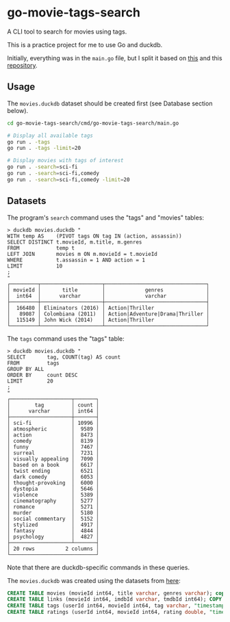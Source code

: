 # go-movie-tags-search

A CLI tool to search for movies using tags.

This is a practice project for me to use Go and duckdb.

Initially, everything was in the `main.go` file, but I split it based on [this](https://go.dev/doc/modules/layout) and this [repository](https://github.com/golang-standards/project-layout).

## Usage

The `movies.duckdb` dataset should be created first (see Database section below).

```sh
cd go-movie-tags-search/cmd/go-movie-tags-search/main.go

# Display all available tags
go run . -tags
go run . -tags -limit=20

# Display movies with tags of interest
go run . -search=sci-fi
go run . -search=sci-fi,comedy
go run . -search=sci-fi,comedy -limit=20
```

## Datasets

The program's `search` command uses the "tags" and "movies" tables:

```
> duckdb movies.duckdb "
WITH temp AS    (PIVOT tags ON tag IN (action, assassin))
SELECT DISTINCT t.movieId, m.title, m.genres
FROM            temp t
LEFT JOIN       movies m ON m.movieId = t.movieId
WHERE           t.assassin = 1 AND action = 1
LIMIT           10
;
"
┌─────────┬────────────────────┬─────────────────────────────────┐
│ movieId │       title        │             genres              │
│  int64  │      varchar       │             varchar             │
├─────────┼────────────────────┼─────────────────────────────────┤
│  166480 │ Eliminators (2016) │ Action|Thriller                 │
│   89087 │ Colombiana (2011)  │ Action|Adventure|Drama|Thriller │
│  115149 │ John Wick (2014)   │ Action|Thriller                 │
└─────────┴────────────────────┴─────────────────────────────────┘
```

The `tags` command uses the "tags" table:

```
> duckdb movies.duckdb "
SELECT       tag, COUNT(tag) AS count
FROM         tags
GROUP BY ALL
ORDER BY     count DESC
LIMIT        20
;
"
┌────────────────────┬───────┐
│        tag         │ count │
│      varchar       │ int64 │
├────────────────────┼───────┤
│ sci-fi             │ 10996 │
│ atmospheric        │  9589 │
│ action             │  8473 │
│ comedy             │  8139 │
│ funny              │  7467 │
│ surreal            │  7231 │
│ visually appealing │  7090 │
│ based on a book    │  6617 │
│ twist ending       │  6521 │
│ dark comedy        │  6053 │
│ thought-provoking  │  6000 │
│ dystopia           │  5646 │
│ violence           │  5389 │
│ cinematography     │  5277 │
│ romance            │  5271 │
│ murder             │  5180 │
│ social commentary  │  5152 │
│ stylized           │  4917 │
│ fantasy            │  4844 │
│ psychology         │  4827 │
├────────────────────┴───────┤
│ 20 rows          2 columns │
└────────────────────────────┘
```

Note that there are duckdb-specific commands in these queries.

The `movies.duckdb` was created using the datasets from [here](https://grouplens.org/datasets/movielens/):

```sql
CREATE TABLE movies (movieId int64, title varchar, genres varchar); copy movies from 'movies.csv';
CREATE TABLE links (movieId int64, imdbId varchar, tmdbId int64); COPY links FROM 'links.csv';
CREATE TABLE tags (userId int64, movieId int64, tag varchar, "timestamp" int64); copy tags from 'tags.csv';
CREATE TABLE ratings (userId int64, movieId int64, rating double, "timestamp" int64); copy ratings from 'ratings.csv';
```
